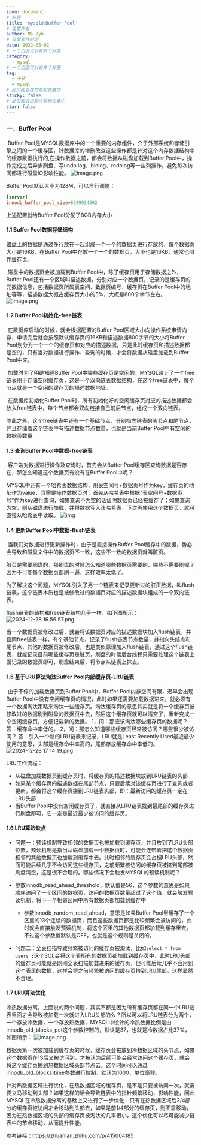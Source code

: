 ```yaml
---
icon: document
# 标题
title: 'mysql的Buffer Pool'
# 设置作者
author: Ms.Zyh
# 设置写作时间
date: 2022-05-02
# 一个页面可以有多个分类
category:
  - mysql
# 一个页面可以有多个标签
tag:
  - 干货
  - mysql
# 此页面会在文章列表置顶
sticky: false
# 此页面会出现在星标文章中
star: false
---
```


### 一，Buffer Pool

​	Buffer Pool是MYSQL数据库中的一个重要的内存组件，介于外部系统和存储引擎之间的一个缓存区，针数据库的增删改查这些操作都是针对这个内存数据结构中的缓存数据执行的,在操作数据之前，都会将数据从磁盘加载到Buffer Pool中，操作完成之后异步刷盘、写undo log、binlog、redolog等一些列操作，避免每次访问都进行磁盘IO影响性能。
![image.png](http://img.zouyh.top/article-img/202412281615560.png)


Buffer Pool默认大小为128M，可以自行调整：

```ini
[server]
innodb_buffer_pool_size=8589934592
```

上述配置就给Buffer Pool分配了8GB内存大小
#### 1.1 Buffer Pool数据存储结构

​	磁盘上的数据是通过多行放在一起组成一个一个的数据页进行存放的，每个数据页大小是16KB，在Buffer Pool中存放一个一个的数据页，大小也是16KB，通常也叫作缓存页。

​	磁盘中的数据页会被加载到Buffer Pool中，除了缓存页用于存储数据之外，Buffer Pool还有一个区域叫描述数据，分别对应一个数据页，记录的是缓存页的元数据信息，包括数据页所属表空间、数据页编号、缓存页在Buffer Pool中的地址等等，描述数据大概占缓存页大小的5%，大概是800个字节左右。
![image.png](http://img.zouyh.top/article-img/202412281631832.png)

#### 1.2 Buffer Pool初始化-free链表

​	在数据库启动的时候，就会根据配置的Buffer Pool区域大小向操作系统申请内存，申请完后就会按照默认缓存页的16KB和描述数据800字节的大小将Buffer Pool划分为一个一个的缓存页和对应的描述数据，只是此时缓存页和描述数据都是空的，只有当对数据进行操作、查询的时候，才会将数据从磁盘加载到Buffer Pool中来。

​	加载时为了明确知道Buffer Pool中哪些缓存页是空闲的，MYSQL设计了一个free链表用于存储空闲缓存页，这是一个双向链表数据结构，在这个free链表中，每个节点就是一个空闲的缓存页的描述数据地址。

​	在数据库初始化Buffer Pool时，所有初始化好的空闲缓存页对应的描述数据都会放入free链表中，每个节点都会双向链接自己前后节点，组成一个双向链表。

​	除此之外，这个free链表中还有一个基础节点，分别指向链表的头节点和尾节点，并且存储着这个链表中有描述数据节点数量，也就是当前Buffer Pool中有空闲的数据页数量.

#### 1.3 查询Buffer Pool中数据-free链表

​	客户端对数据进行操作及查询时，首先会从Buffer Pool缓存区查询数据是否存在，那怎么知道这个数据页有没有在Buffer Pool中呢？

​	MYSQL中还有一个哈希表数据结构，用表空间号+数据页号作为key，缓存页的地址作为value，当需要操作数据页时，首先从哈希表中根据"表空间号+数据页号"作为key进行查询，如果查询不为空的话证明数据页已经被缓存了；如果查询为空，则从磁盘进行加载，并将数据写入该哈希表，下次再使用这个数据页，就可直接从哈希表中读取。
![img](http://img.zouyh.top/article-img/202412281648787.png)

#### 1.4 更新Buffer Pool中数据-flush链表

​	当我们对数据进行更新操作时，由于是直接操作Buffer Pool缓存中的数据，势必会导致和磁盘文件中的数据页不一致，这些不一致的数据页就叫脏页。

​	脏页是需要刷盘的，那刷盘的时候怎么知道哪些数据页需要刷，哪些不需要刷呢？因为不可能每个数据页都刷一遍，这样效率太低了。

​	为了解决这个问题，MYSQL引入了另一个链表来记录更新过的脏页数据，叫flush链表，这个链表本质也是被修改过的数据页对应的描述数据块组成的一个双向链表。

flush链表的结构和free链表结构几乎一样，如下图所示：
![2024-12-28 16 56 57.png](http://img.zouyh.top/article-img/202412281701725.png)

当一个数据页被修改过后，就会将该数据页对应的描述数据块加入flush链表，并且同free链表一样，有个基础节点，记录了flush链表节点数量，并指向头结点和尾节点，其他的数据页被修改后，也是类似原理加入flush链表，通过这个flush链表，就能记录目前哪些缓存页是脏页，刷盘的时候后台线程只需要处理这个链表上面记录的数据页即可，刷盘结束后，将节点从链表上抹去。

#### 1.5 基于LRU算法淘汰Buffer Pool内部缓存页-LRU链表

​	由于不停的加载数据页到Buffer Pool中，Buffer Pool内存空间有限，迟早会出现Buffer Pool中没有空闲缓存页的情况，此时如果还需要加载数据进来，就必须有一个数据淘汰策略来淘汰一些缓存页。
​	淘汰缓存页的意思其实就是将一个缓存页被修改过的数据刷到磁盘的数据页中去，然后这个缓存页就可以清空了，重新变成一个空闲缓存页，方便记载新的数据。
1，问：那应该淘汰哪些缓存页的数据呢？
答：缓存命中率低的。
2，问：那怎么知道哪些缓存页经常被访问？哪些很少被访问？
答：引入一个新的LRU链表来记录，LRU就是Least Recently Used最近最少使用的意思，头部是缓存命中率高的，尾部存放缓存命中率低的。
![2024-12-28 17 14 19.png](http://img.zouyh.top/article-img/202412281715402.png)

LRU工作流程：
- 从磁盘加载数据页到缓存页时，将缓存页的描述数据块放到LRU链表的头部
- 如果某个缓存页的描述数据在尾部节点，只要后续对该缓存页进行了查询或者更新，都会将这个缓存页挪到LRU链表头部，即：最新访问的缓存页一定在LRU头部
- 当Buffer Pool中没有空闲缓存页了，就直接从LRU链表找到最尾部的缓存页进行刷盘即可，它一定是最近最少被访问的缓存页。
#### 1.6 LRU算法缺点

- 问题一：预读机制导致相邻的数据页也被加载到缓存页，并且放到了LRU头部位置，预读机制是指当从磁盘加载一个数据页时，可能会连带着把这个数据页相邻的其他数据页也加载到缓存中去。此时相邻的缓存页会占据LRU头部，然而可能后续几乎不会访问这些缓存页，之前频繁被访问的缓存页被挤到尾部被刷盘清空，这是很不合理的。哪些情况下会触发MYSQL的预读机制呢？

- 参数innodb_read_ahead_threshold，默认值是56，这个参数的意思是如果顺序访问了一个区间的数据页，访问的数据页数量超过了这个值，就会触发预读机制，将下一个相邻区间中所有数据页都加载到缓存中
  - 参数innodb_random_read_ahead，意思是如果Buffer Pool里缓存了一个区里的13个连续的数据页，而且这些数据页都是比较频繁会被访问的，此时就会直接触发预读机制，将这个区里的其他数据页都加载到缓存里去。不过这个参数值默认是OFF，也就是这个规则是关闭的。

- 问题二：全表扫描导致频繁被访问的缓存页被淘汰，比如`select * from users ;`这个SQL会将这个表所有的数据页都加载到缓存页中，此时LRU头部的缓存页可能就是刚刚全表扫描加载进来的缓存页，但可能后续几乎不会用到这个表里的数据，这样会将之前频繁被访问的缓存页挤到LRU尾部，这样显然不合理。

#### 1.7 LRU算法优化

​	冷热数据分离，上面说的两个问题，其实不都是因为所有缓存页都在同一个LRU链表里面才会导致被加载一次就进入LRU头部的么？所以可以将LRU链表分为两个，一个存放冷数据，一个存放热数据，MYSQL中设计的冷热数据比例是由innodb_old_blocks_pct这个参数控制的，默认是37，也就是冷数据占比37%，如图所示：
![image.png](http://img.zouyh.top/article-img/202412281721480.png)

​	数据页第一次被加载到缓存页的时候，缓存页会被放到冷数据区域的头节点，如果这个数据页在1S后又被访问到，才被认为后续可能会经常访问这个缓存页，就会将这个缓存页挪到热数据区域头部节点去。这个时间可以通过innodb_old_blocks)time参数进行控制，默认为1000，单位毫秒。

​	针对热数据区域进行优化，在热数据区域的缓存页，是不是只要被访问一次，就需要立马移动到头部？如果这样的话会导致链表中的指针频繁移动，影响性能，因此MYSQL在冷热数据分离的基础上又进行了一步优化：只有在热数据区域后3/4部分的缓存页被访问才会移动到头部去，如果是前1/4部分的缓存页，则不需移动，因为在热数据区域的头部的缓存页被淘汰的几率很小，这个优化可以尽可能减少链表中的节点移动，从而提升性能。

参考链接：https://zhuanlan.zhihu.com/p/415004185
